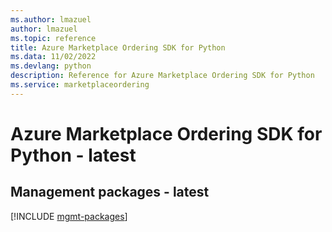 ```yaml
---
ms.author: lmazuel
author: lmazuel
ms.topic: reference
title: Azure Marketplace Ordering SDK for Python
ms.data: 11/02/2022
ms.devlang: python
description: Reference for Azure Marketplace Ordering SDK for Python
ms.service: marketplaceordering
---
```

# Azure Marketplace Ordering SDK for Python - latest

## Management packages - latest
[!INCLUDE [mgmt-packages](marketplace-ordering-mgmt-index.md)]